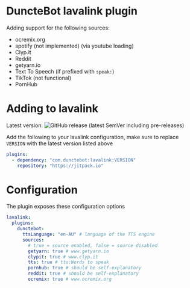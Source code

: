 # DuncteBot lavalink plugin

Adding support for the following sources:
- ocremix.org
- spotify (not implemented) (via youtube loading)
- Clyp.it
- Reddit
- getyarn.io
- Text To Speech (if prefixed with `speak:`)
- TikTok (not functional)
- PornHub

# Adding to lavalink

Latest version: ![GitHub release (latest SemVer including pre-releases)](https://img.shields.io/github/v/release/DuncteBot/lavalink)

Add the following to your lavalink configuration, make sure to replace `VERSION` with the latest version listed above
```yml
plugins:
  - dependency: "com.dunctebot:lavalink:VERSION"
    repository: "https://jitpack.io"
```

# Configuration
The plugin exposes these configuration options
```yml
lavalink:
  plugins:
    dunctebot:
      ttsLanguage: "en-AU" # language of the TTS engine
      sources:
        # true = source enabled, false = source disabled
        getyarn: true # www.getyarn.io
        clypit: true # www.clyp.it
        tts: true # tts:Words to speak
        pornhub: true # should be self-explanatory
        reddit: true # should be self-explanatory
        ocremix: true # www.ocremix.org
```